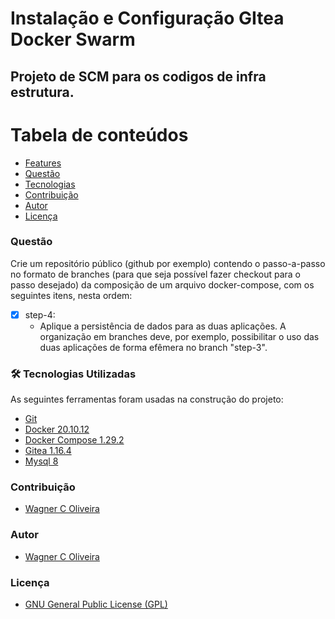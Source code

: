 # Instalação e Configuração GItea Docker Swarm

## Projeto de SCM para os codigos de infra estrutura.


Tabela de conteúdos
=================
<!--ts-->   
   * [Features](#Features)   
   * [Questão](#questão)
   * [Tecnologias](#-tecnologias-utilizadas)
   * [Contribuição](#contribuição)
   * [Autor](#autor)
   * [Licença](#licença)
<!--te-->


### Questão

Crie um repositório público (github por exemplo) contendo o passo-a-passo no formato de branches (para que seja possível fazer checkout para o passo desejado) da composição de um arquivo docker-compose, com os seguintes itens, nesta ordem:

- [x] step-4: 
  - Aplique a persistência de dados para as duas aplicações. A organização em branches deve, por exemplo, possibilitar o uso das duas aplicações de forma efêmera no branch "step-3".

### 🛠 Tecnologias Utilizadas

As seguintes ferramentas foram usadas na construção do projeto:

- [Git](https://git-scm.com/)
- [Docker 20.10.12](https://docs.docker.com/engine/)
- [Docker Compose 1.29.2](https://docs.docker.com/compose/)
- [Gitea 1.16.4](https://docs.gitea.io/en-us/)
- [Mysql 8](https://dev.mysql.com/doc/)

### Contribuição

* [Wagner C Oliveira](https://www.wagneroliveira.eti.br)

### Autor

* [Wagner C Oliveira](https://www.wagneroliveira.eti.br)

### Licença

* [GNU General Public License (GPL)](https://www.gnu.org/licenses/gpl-3.0.html)
